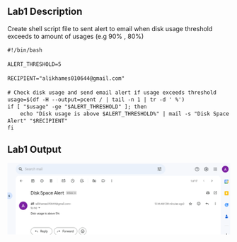 ## Lab1 Description 

Create shell script file to sent alert to email when
disk usage threshold exceeds to amount of usages (e.g 90% , 80%)

```
#!/bin/bash

ALERT_THRESHOLD=5

RECIPIENT="alikhames010644@gmail.com"

# Check disk usage and send email alert if usage exceeds threshold
usage=$(df -H --output=pcent / | tail -n 1 | tr -d ' %')
if [ "$usage" -ge "$ALERT_THRESHOLD" ]; then
    echo "Disk usage is above $ALERT_THRESHOLD%" | mail -s "Disk Space Alert" "$RECIPIENT"
fi
```

## Lab1 Output

![](https://github.com/AliKhamed/ivolve_labs/blob/main/linux/screenshots/lab2.png)



